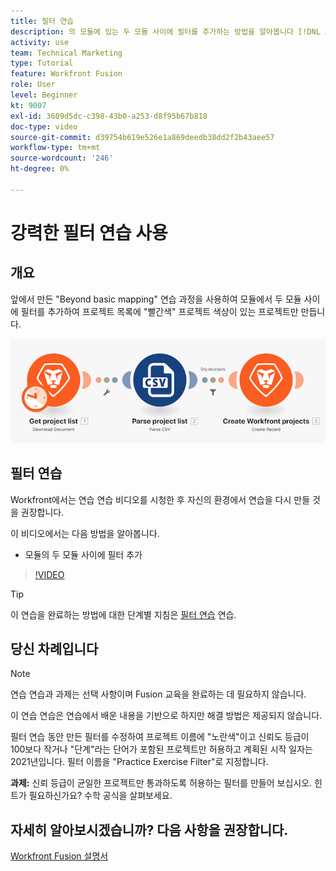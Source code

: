 ```yaml
---
title: 필터 연습
description: 의 모듈에 있는 두 모듈 사이에 필터를 추가하는 방법을 알아봅니다 [!DNL Adobe Workfront Fusion].
activity: use
team: Technical Marketing
type: Tutorial
feature: Workfront Fusion
role: User
level: Beginner
kt: 9007
exl-id: 3609d5dc-c398-43b0-a253-d8f95b67b818
doc-type: video
source-git-commit: d39754b619e526e1a869deedb38dd2f2b43aee57
workflow-type: tm+mt
source-wordcount: '246'
ht-degree: 0%

---
```


# 강력한 필터 연습 사용

## 개요

앞에서 만든 &quot;Beyond basic mapping&quot; 연습 과정을 사용하여 모듈에서 두 모듈 사이에 필터를 추가하여 프로젝트 목록에 &quot;빨간색&quot; 프로젝트 색상이 있는 프로젝트만 만듭니다.

![Fusion 시나리오의 이미지](assets/understand-the-basics-2.png)

## 필터 연습

Workfront에서는 연습 연습 비디오를 시청한 후 자신의 환경에서 연습을 다시 만들 것을 권장합니다.

이 비디오에서는 다음 방법을 알아봅니다.

* 모듈의 두 모듈 사이에 필터 추가

>[!VIDEO](https://video.tv.adobe.com/v/335266/?quality=12)

>[!TIP]
>
>이 연습을 완료하는 방법에 대한 단계별 지침은 [필터 연습](https://experienceleague.adobe.com/docs/workfront-learn/tutorials-workfront/fusion/exercises/filters.html?lang=en) 연습.

## 당신 차례입니다

>[!NOTE]
>
>연습 연습과 과제는 선택 사항이며 Fusion 교육을 완료하는 데 필요하지 않습니다.

이 연습 연습은 연습에서 배운 내용을 기반으로 하지만 해결 방법은 제공되지 않습니다.

필터 연습 동안 만든 필터를 수정하여 프로젝트 이름에 &quot;노란색&quot;이고 신뢰도 등급이 100보다 작거나 &quot;단계&quot;라는 단어가 포함된 프로젝트만 허용하고 계획된 시작 일자는 2021년입니다. 필터 이름을 &quot;Practice Exercise Filter&quot;로 지정합니다.

**과제:** 신뢰 등급이 균일한 프로젝트만 통과하도록 허용하는 필터를 만들어 보십시오. 힌트가 필요하신가요? 수학 공식을 살펴보세요.

## 자세히 알아보시겠습니까? 다음 사항을 권장합니다.

[Workfront Fusion 설명서](https://experienceleague.adobe.com/docs/workfront/using/adobe-workfront-fusion/workfront-fusion-2.html?lang=en)
